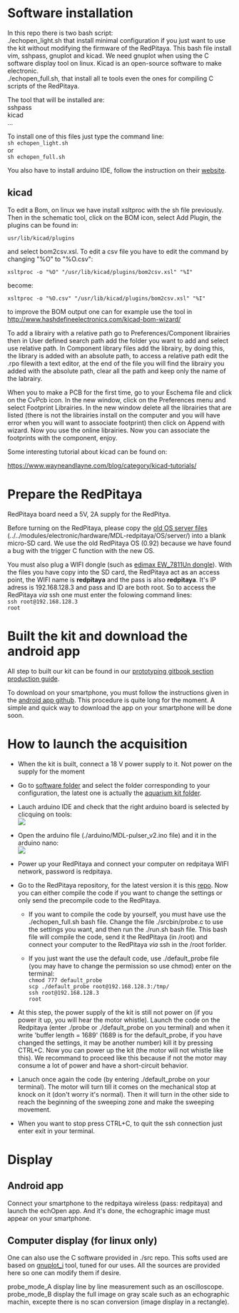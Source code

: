 # Software installation

In this repo there is two bash script:  
 ./echopen_light.sh that install minimal configuration if you just want to use the kit without modifying the firmware of the RedPitaya. This bash file install vim, sshpass, gnuplot and kicad. We need gnuplot when using the C software display tool on linux. Kicad is an open-source software to make electronic.   
 ./echopen_full.sh, that install all te tools even the ones for compiling C scripts of the RedPitaya.

The tool that will be installed are:  
 sshpass  
 kicad  
 ...

To install one of this files just type the command line:  
`sh echopen_light.sh`  
or  
`sh echopen_full.sh`

You also have to install arduino IDE, follow the instruction on their [website](https://www.arduino.cc/en/Guide/Linux).

## kicad

To edit a Bom, on linux we have install xsltproc with the sh file previously. Then in the schematic tool, click on the BOM icon, select Add Plugin, the plugins can be found in:

    usr/lib/kicad/plugins

and select bom2csv.xsl. To edit a csv file you have to edit the command by changing "%O" to "%O.csv": 

    xsltproc -o "%O" "/usr/lib/kicad/plugins/bom2csv.xsl" "%I"

become:

    xsltproc -o "%O.csv" "/usr/lib/kicad/plugins/bom2csv.xsl" "%I"

to improve the BOM output one can for example use the tool in http://www.hashdefineelectronics.com/kicad-bom-wizard/

To add a librairy with a relative path go to Preferences/Component librairies then in User defined search path add the folder you want to add and select use relative path. In Component library files add the librairy, by doing this, the library is added with an absolute path, to access a relative path edit the .rpo filewith a text editor, at the end of the file you will find the librairy you added with the absolute path, clear all the path and keep only the name of the labrairy.

When you to make a PCB for the first time, go to your Eschema file and click on the CvPcb icon. In the new window, click on the Preferences menu and select Footprint Librairies. In the new window delete all the librairies that are listed (there is not the librairies install on the computer and you will have error when you will want to associate footprint) then click on Append with wizard. Now you use the online librairies. Now you can associate the footprints with the component, enjoy.

Some interesting tutorial about kicad can be found on:

https://www.wayneandlayne.com/blog/category/kicad-tutorials/

# Prepare the RedPitaya

RedPitaya board need a 5V, 2A supply for the RedPitya.

Before turning on the RedPitaya, please copy the [old OS server files](../../electronic/modules/hardware/MDL-redpitaya/OS/server/) (../../modules/electronic/hardware/MDL-redpitaya/OS/server/) into a blank micro-SD card. We use the old RedPitaya OS (0.92) because we have found a bug with the trigger C function with the new OS.

You must also plug a WIFI dongle (such as [edimax EW_7811Un dongle](http://www.edimax.fr/edimax/merchandise/merchandise_detail/data/edimax/fr/wireless_adapters_n150/ew-7811un/)). With the files you have copy into the SD card, the RedPitaya act as an access point, the WIFI name is **redpitaya** and the pass is also **redpitaya**. It's IP adress is 192.168.128.3 and pass and ID are both root. So to access the RedPitaya *via* ssh one must enter the folowing command lines:  
`ssh root@192.168.128.3`  
`root`

# Built the kit and download the android app

All step to built our kit can be found in our [prototyping gitbook section production guide](https://echopen.gitbooks.io/echopen_prototyping/content/stable/guide_hardware.html).

To download on your smartphone, you must follow the instructions given in the [android app github](https://github.com/echopen/PRJ-medtec_androidapp). This procedure is quite long for the moment. A simple and quick way to download the app on your smartphone will be done soon.

# How to launch the acquisition

* When the kit is built, connect a 18 V power supply to it. Not power on the supply for the moment

* Go to [software folder](../../electronic/modules/software) and select the folder corresponding to your configuration, the latest one is actually the  [aquarium kit folder](../../electronic/modules/software/CFG-aquarium_kit).

* Lauch arduino IDE and check that the right arduino board is selected by clicquing on tools:  
![](./images/arduino_select.png)

* Open the arduino file (./arduino/MDL-pulser_v2.ino file) and it in the arduino nano:  
![](./images/arduino_send.png)

* Power up your RedPitaya and connect your computer on redpitaya WIFI network, password is redpitaya.

* Go to the RedPitaya repository, for the latest version it is this [repo](../../electronic/modules/software/CFG-aquarium_kit/redpitaya). Now you can either compile the code if you want to change the settings or only send the precompile code to the RedPitaya.

    * If you want to compile the code by yourself, you must have use the ./echopen_full.sh bash file. Change the file ./srcbin/probe.c to use the settings you want, and then run the ./run.sh bash file. This bash file will compile the code, send it the RedPitaya (in /root) and connect your computer to the RedPitaya *via* ssh in the /root forlder.

    * If you just want the use the default code, use ./default_probe file (you may have to change the permission so use chmod) enter on the terminal:  
`chmod 777 default_probe`  
`scp ./default_probe root@192.168.128.3:/tmp/`  
`ssh root@192.168.128.3`  
`root`  

* At this step, the power supply of the kit is still not power on (if you power it up, you will hear the motor whistle). Launch the code on the Redpitaya (enter ./probe or ./default_probe on you terminal) and when it write 'buffer length = 1689' (1689 is for the default_probe, if you have changed the settings, it may be another number) kill it by pressing CTRL+C. Now you can power up the kit (the motor will not whistle like this). We recommand to proceed like this because if not the motor may consume a lot of power and have a short-circuit behavior.

* Lanuch once again the code (by entering ./default_probe on your terminal). The motor will turn till it comes on the mechanical stop at knock on it (don't worry it's normal). Then it will turn in the other side to reach the beginning of the sweeping zone and make the sweeping movement.

* When you want to stop press CTRL+C, to quit the ssh connection just enter exit in your terminal.

# Display

## Android app

Connect your smartphone to the redpitaya wireless (pass: redpitaya) and launch the echOpen app. And it's done, the echographic image must appear on your smartphone.

## Computer display (for linux only)

One can also use the C software provided in ./src repo. This softs used are based on [gnuplot_i](http://ndevilla.free.fr/gnuplot/) tool, tuned for our uses. All the sources are provided here so one can modify them if desire.

probe_mode_A display line by line measurement such as an oscilloscope. probe_mode_B display the full image on gray scale such as an echographic machin, excepte there is no scan conversion (image display in a rectangle).